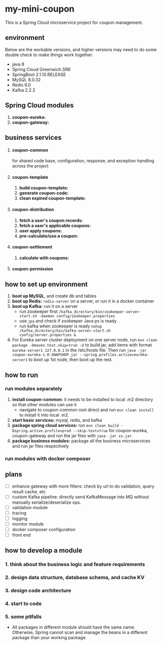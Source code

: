 # my-mini-coupon

This is a Spring Cloud microservice project for coupon management.

## environment

Below are the workable versions, and higher versions may need to do some double check to make things work together.

* java 8
* Spring Cloud Greenwich.SR6
* SpringBoot 2.1.10.RELEASE
* MySQL 8.0.32
* Redis 6.0
* Kafka 2.2.2

## Spring Cloud modules

1. **coupon-eureka:**
2. **coupon-gateway:**

## business services

1. #### coupon-common
   for shared code base, configuration, response, and exception handling across the project

2. #### coupon-template
    1. **build coupon-template:**
    2. **generate coupon-code:**
    3. **clean expired coupon-template:**

3. #### coupon-distribution
    1. **fetch a user's coupon records:**
    2. **fetch a user's applicable coupons:**
    3. **user apply coupons:**
    4. **pre-calculate/use a coupon:**

4. #### coupon-settlement
    1. **calculate with coupons:**

5. #### coupon-permission

## how to set up environment

1. **boot up MySQL**, and create db and tables
2. **boot up Redis:** `redis-server` on a server, or run it in a docker container
3. **boot up Kafka:** run it on a server
    - run zookeeper first `/kafka_directory/bin/zookeeper-server-start.sh -daemon config/zookeeper.properties`
    - use `jpa` and check if zookeeper Java ps is ready
    - run kafka when zookeeper is ready `nohup /kafka_directory/bin/kafka-server-start.sh config/server.properties &`
4. For Eureka server cluster deployment on one server node, run
   `mvn clean package -Dmaven.test.skip=true -U` to build jar, add items with format `eureka-server1 127.0.0.1`
   in the /etc/hosts file. Then run `java -jar coupon-eureka-1.0-SNAPSHOP.jar --spring.profiles.active=eureka-server1` to
   boot up 1st node, then boot up the rest.

## how to run

### run modules separately

1. **install coupon-common:** it needs to be installed to local .m2 directory so that other modules can use it
    - navigate to coupon-common root direct and run `mvn clean install` to install it into local .m2.
2. **start basic services:** mysql, redis, and kafka
3. **package spring cloud services:** run `mvn clean build -Dspring.active.profile=prod --skip-test=true` for
   coupon-eureka, coupon-gateway and run the jar files with `java -jar xx.jar`.
4. **package business modules:** package all the business microservices and run jar files respectively

### run modules with docker composer

## plans
- [ ] enhance gateway with more filters: check by url to do validation, query result cache, etc
- [ ] custom Kafka pipeline: directly send KafkaMessage into MQ without manually serialize/deserialize ops.
- [ ] validation module
- [ ] tracing
- [ ] logging
- [ ] monitor module
- [ ] docker composer configuration
- [ ] front end

## how to develop a module

### 1. think about the business logic and feature requirements

### 2. design data structure, database schema, and cache KV

### 3. design code architecture

### 4. start to code


### 5. some pitfalls

* All packages in different module should have the same name. Otherwise, Spring cannot scan and manage the beans in a
  different package than your working package.
